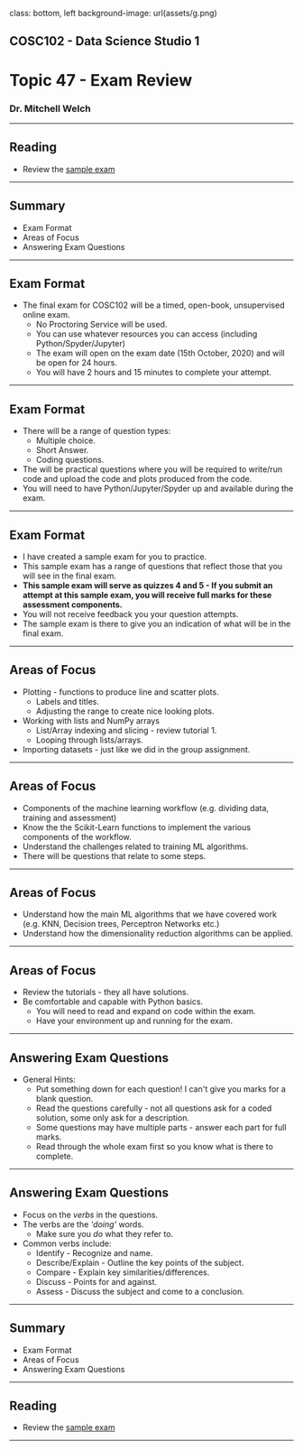 class: bottom, left
background-image: url(assets/g.png)

<h2 class="title_headings_sml">COSC102 - Data Science Studio 1</h2>

<h1 class="title_headings_sml"> Topic 47 - Exam Review</h1>

<h3 class="title_headings_sml"> Dr. Mitchell Welch </h3>

---


## Reading

* Review the [sample exam](https://moodle.une.edu.au/mod/quiz/view.php?id=1863389)
---

## Summary

* Exam Format
* Areas of Focus
* Answering Exam Questions

---

## Exam Format

* The final exam for COSC102 will be a timed, open-book, unsupervised online exam.
  * No Proctoring Service will be used.
  * You can use whatever resources you can access (including Python/Spyder/Jupyter)
  * The exam will open on the exam date (15th October, 2020) and will be open for 24 hours.
  * You will have 2 hours and 15 minutes to complete your attempt.

---

## Exam Format

* There will be a range of question types:
  * Multiple choice.
  * Short Answer.
  * Coding questions.
* The will be practical questions where you will be required to write/run code and upload the code and plots produced from the code.
* You will need to have Python/Jupyter/Spyder up and available during the exam. 

---

## Exam Format

* I have created a sample exam for you to practice.
* This sample exam has a range of questions that reflect those that you will see in the final exam.
* **This sample exam will serve as quizzes 4 and 5 - If you submit an attempt at this sample exam, you will receive full marks for these assessment components.**
* You will not receive feedback you your question attempts.
* The sample exam is there to give you an indication of what will be in the final exam.

---

## Areas of Focus

* Plotting - functions to produce line and scatter plots.
  * Labels and titles.
  * Adjusting the range to create nice looking plots.
* Working with lists and NumPy arrays
  * List/Array indexing and slicing - review tutorial 1.
  * Looping through lists/arrays.
* Importing datasets - just like we did in the group assignment.

---

## Areas of Focus

* Components of the machine learning workflow (e.g. dividing data, training and assessment)
* Know the the Scikit-Learn functions to implement the various components of the workflow.
* Understand the challenges related to training ML algorithms.
* There will be questions that relate to some steps.

---

## Areas of Focus

* Understand how the main ML algorithms that we have covered work (e.g. KNN, Decision trees, Perceptron Networks etc.) 
* Understand how the dimensionality reduction algorithms can be applied.

---

## Areas of Focus

* Review the tutorials - they all have solutions.
* Be comfortable and capable with Python basics.
  * You will need to read and expand on code within the exam.
  * Have your environment up and running for the exam.

---

## Answering Exam Questions

* General Hints:
  * Put something down for each question! I can't give you marks for a blank question.
  * Read the questions carefully - not all questions ask for a coded solution, some only ask for a description.
  * Some questions may have multiple parts - answer each part for full marks.
  * Read through the whole exam first so you know what is there to complete.

---

## Answering Exam Questions

* Focus on the *verbs* in the questions.
* The verbs are the *'doing'* words.
  * Make sure you *do* what they refer to.
* Common verbs include:
  * Identify - Recognize and name.
  * Describe/Explain - Outline the key points of the subject.
  * Compare - Explain key similarities/differences.
  * Discuss - Points for and against.
  * Assess - Discuss the subject and come to a conclusion.
---

## Summary

* Exam Format
* Areas of Focus
* Answering Exam Questions
  
---

## Reading

* Review the [sample exam](https://moodle.une.edu.au/mod/quiz/view.php?id=1863389)
---

